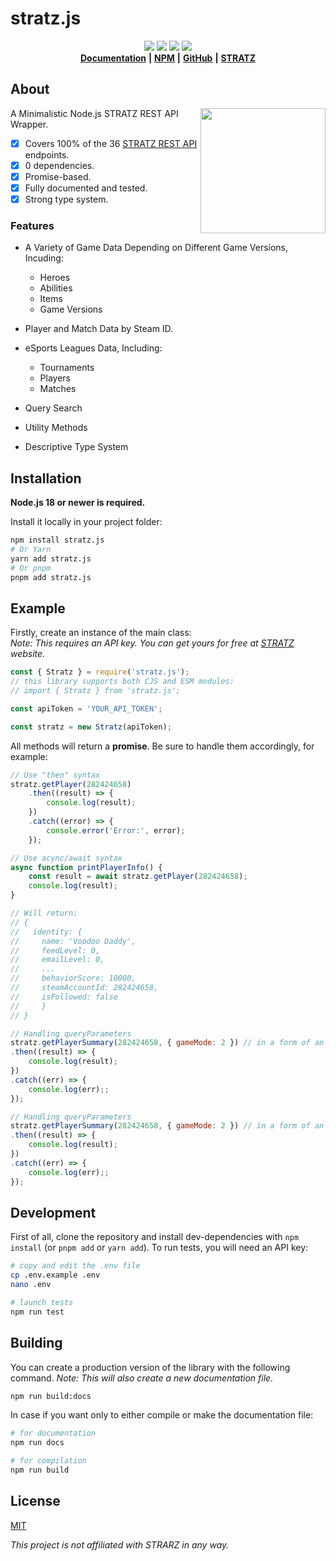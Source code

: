 # stratz.js

<div align="center">
  <a href="https://github.com/ChocolateNao/stratz.js">
    <img src="https://img.shields.io/github/release/ChocolateNao/stratz.js.svg" /></a>
  <a href="https://www.npmjs.com/package/stratz.js">
    <img src="https://img.shields.io/github/actions/workflow/status/ChocolateNao/stratz.js/npm-publish.yml" /></a>
  <a href="https://www.npmjs.com/package/stratz.js">
    <img src="https://img.shields.io/badge/types-TypeScript-blue" /></a>
  <a href="https://github.com/ChocolateNao/stratz.js/blob/master/LICENSE">
    <img src="https://img.shields.io/github/license/ChocolateNao/stratz.js.svg" /></a>
</div>

<div align="center">
  <a href="https://github.com/ChocolateNao/stratz.js/blob/master/DOCS.md">
    <b>Documentation</b></a>
  <b>|</b>
  <a href="https://www.npmjs.com/package/stratz.js">
      <b>NPM</b></a>
  <b>|</b>
  <i class="fab fa-github"></i>
  <a href="https://github.com/ChocolateNao/stratz.js">
      <b>GitHub</b></a>
  <b>|</b>
  <a href="https://stratz.com/api">
      <b>STRATZ</b></a>
</div>

## About

<a href="https://stratz.com"><img src="https://stratz.com/images/stratz_knowledge_graph_logo.png" align="right" width="200px"/></a>
A Minimalistic Node.js STRATZ REST API Wrapper.  

- [x] Covers 100% of the 36 [STRATZ REST API](https://docs.stratz.com/index.html) endpoints.
- [x] 0 dependencies.
- [x] Promise-based.
- [x] Fully documented and tested.
- [x] Strong type system.

### Features

- A Variety of Game Data Depending on Different Game Versions, Incuding:
  - Heroes
  - Abilities
  - Items
  - Game Versions
- Player and Match Data by Steam ID.

- eSports Leagues Data, Including:
  - Tournaments
  - Players
  - Matches
- Query Search
- Utility Methods
- Descriptive Type System

## Installation

**Node.js 18 or newer is required.**

Install it locally in your project folder:

```bash
npm install stratz.js
# Or Yarn
yarn add stratz.js
# Or pnpm
pnpm add stratz.js
```

## Example

Firstly, create an instance of the main class:  
*Note: This requires an API key. You can get yours for free at [STRATZ](https://stratz.com/api) website.*

```javascript
const { Stratz } = require('stratz.js');
// this library supports both CJS and ESM modules:
// import { Stratz } from 'stratz.js';

const apiToken = 'YOUR_API_TOKEN';

const stratz = new Stratz(apiToken);
```

All methods will return a **promise**. Be sure to handle them accordingly, for example:

```javascript
// Use "then" syntax
stratz.getPlayer(282424658)
    .then((result) => {
        console.log(result);
    })
    .catch((error) => {
        console.error('Error:', error);
    });

// Use acync/await syntax
async function printPlayerInfo() {
    const result = await stratz.getPlayer(282424658);
    console.log(result);
}

// Will return:
// {
//   identity: {
//     name: 'Voodoo Daddy',
//     feedLevel: 0,
//     emailLevel: 0,
//     ...
//     behaviorScore: 10000,
//     steamAccountId: 282424658,
//     isFollowed: false
//     }
// }

// Handling queryParameters
stratz.getPlayerSummary(282424658, { gameMode: 2 }) // in a form of an object
.then((result) => {
    console.log(result);
})
.catch((err) => {
    console.log(err);;
});

// Handling queryParameters
stratz.getPlayerSummary(282424658, { gameMode: 2 }) // in a form of an object
.then((result) => {
    console.log(result);
})
.catch((err) => {
    console.log(err);;
});
```

## Development

First of all, clone the repository and install dev-dependencies with `npm install` (or `pnpm add` or `yarn add`). To run tests, you will need an API key:

```bash
# copy and edit the .env file
cp .env.example .env
nano .env

# launch tests
npm run test
```

## Building

You can create a production version of the library with the following command.
*Note: This will also create a new documentation file.*

```bash
npm run build:docs
```

In case if you want only to either compile or make the documentation file:

```bash
# for documentation
npm run docs

# for compilation
npm run build
```

## License

[MIT](https://github.com/ChocolateNao/stratz.js/blob/master/LICENSE)

*This project is not affiliated with STRARZ in any way.*
